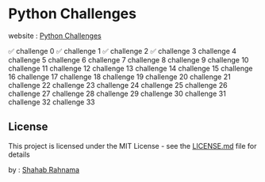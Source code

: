 # Python Challenges
website : [Python Challenges](http://www.pythonchallenge.com/)

✅ challenge 0
✅ challenge 1
✅ challenge 2
✅ challenge 3
challenge 4
challenge 5
challenge 6
challenge 7
challenge 8
challenge 9
challenge 10
challenge 11
challenge 12
challenge 13
challenge 14
challenge 15
challenge 16
challenge 17
challenge 18
challenge 19
challenge 20
challenge 21
challenge 22
challenge 23
challenge 24
challenge 25
challenge 26
challenge 27
challenge 28
challenge 29
challenge 30
challenge 31
challenge 32
challenge 33

## License

This project is licensed under the MIT License - see the [LICENSE.md](LICENSE.md) file for details



by : [Shahab Rahnama](http://srahnama.ir/)
